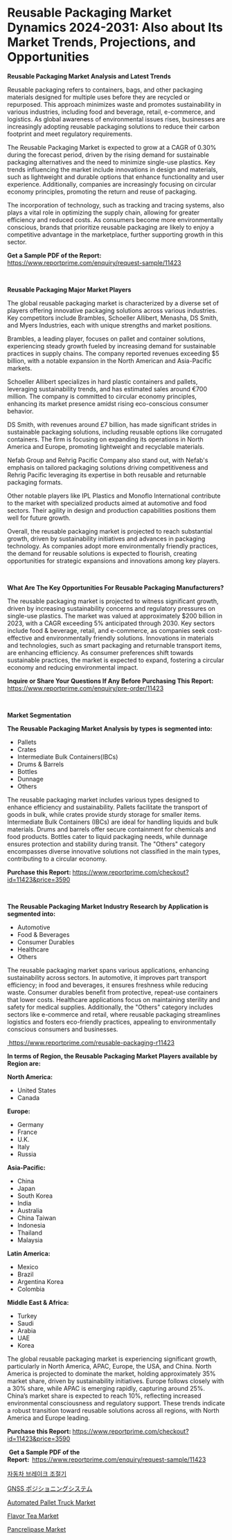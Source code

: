 <p><h1>Reusable Packaging Market Dynamics 2024-2031: Also about Its Market Trends, Projections, and Opportunities</h1></p><p><strong>Reusable Packaging Market Analysis and Latest Trends</strong></p>
<p><p>Reusable packaging refers to containers, bags, and other packaging materials designed for multiple uses before they are recycled or repurposed. This approach minimizes waste and promotes sustainability in various industries, including food and beverage, retail, e-commerce, and logistics. As global awareness of environmental issues rises, businesses are increasingly adopting reusable packaging solutions to reduce their carbon footprint and meet regulatory requirements.</p><p>The Reusable Packaging Market is expected to grow at a CAGR of 0.30% during the forecast period, driven by the rising demand for sustainable packaging alternatives and the need to minimize single-use plastics. Key trends influencing the market include innovations in design and materials, such as lightweight and durable options that enhance functionality and user experience. Additionally, companies are increasingly focusing on circular economy principles, promoting the return and reuse of packaging.</p><p>The incorporation of technology, such as tracking and tracing systems, also plays a vital role in optimizing the supply chain, allowing for greater efficiency and reduced costs. As consumers become more environmentally conscious, brands that prioritize reusable packaging are likely to enjoy a competitive advantage in the marketplace, further supporting growth in this sector.</p></p>
<p><strong>Get a Sample PDF of the Report:&nbsp;</strong> <a href="https://www.reportprime.com/enquiry/request-sample/11423">https://www.reportprime.com/enquiry/request-sample/11423</a></p>
<p>&nbsp;</p>
<p><strong>Reusable Packaging Major Market Players</strong></p>
<p><p>The global reusable packaging market is characterized by a diverse set of players offering innovative packaging solutions across various industries. Key competitors include Brambles, Schoeller Allibert, Menasha, DS Smith, and Myers Industries, each with unique strengths and market positions.</p><p>Brambles, a leading player, focuses on pallet and container solutions, experiencing steady growth fueled by increasing demand for sustainable practices in supply chains. The company reported revenues exceeding $5 billion, with a notable expansion in the North American and Asia-Pacific markets.</p><p>Schoeller Allibert specializes in hard plastic containers and pallets, leveraging sustainability trends, and has estimated sales around €700 million. The company is committed to circular economy principles, enhancing its market presence amidst rising eco-conscious consumer behavior.</p><p>DS Smith, with revenues around £7 billion, has made significant strides in sustainable packaging solutions, including reusable options like corrugated containers. The firm is focusing on expanding its operations in North America and Europe, promoting lightweight and recyclable materials.</p><p>Nefab Group and Rehrig Pacific Company also stand out, with Nefab's emphasis on tailored packaging solutions driving competitiveness and Rehrig Pacific leveraging its expertise in both reusable and returnable packaging formats.</p><p>Other notable players like IPL Plastics and Monoflo International contribute to the market with specialized products aimed at automotive and food sectors. Their agility in design and production capabilities positions them well for future growth.</p><p>Overall, the reusable packaging market is projected to reach substantial growth, driven by sustainability initiatives and advances in packaging technology. As companies adopt more environmentally friendly practices, the demand for reusable solutions is expected to flourish, creating opportunities for strategic expansions and innovations among key players.</p></p>
<p>&nbsp;</p>
<p><strong>What Are The Key Opportunities For Reusable Packaging Manufacturers?</strong></p>
<p><p>The reusable packaging market is projected to witness significant growth, driven by increasing sustainability concerns and regulatory pressures on single-use plastics. The market was valued at approximately $200 billion in 2023, with a CAGR exceeding 5% anticipated through 2030. Key sectors include food & beverage, retail, and e-commerce, as companies seek cost-effective and environmentally friendly solutions. Innovations in materials and technologies, such as smart packaging and returnable transport items, are enhancing efficiency. As consumer preferences shift towards sustainable practices, the market is expected to expand, fostering a circular economy and reducing environmental impact.</p></p>
<p><strong>Inquire or Share Your Questions If Any Before Purchasing This Report:</strong> <a href="https://www.reportprime.com/enquiry/pre-order/11423">https://www.reportprime.com/enquiry/pre-order/11423</a></p>
<p>&nbsp;</p>
<p><strong>Market Segmentation</strong></p>
<p><strong>The Reusable Packaging Market Analysis by types is segmented into:</strong></p>
<p><ul><li>Pallets</li><li>Crates</li><li>Intermediate Bulk Containers(IBCs)</li><li>Drums & Barrels</li><li>Bottles</li><li>Dunnage</li><li>Others</li></ul></p>
<p><p>The reusable packaging market includes various types designed to enhance efficiency and sustainability. Pallets facilitate the transport of goods in bulk, while crates provide sturdy storage for smaller items. Intermediate Bulk Containers (IBCs) are ideal for handling liquids and bulk materials. Drums and barrels offer secure containment for chemicals and food products. Bottles cater to liquid packaging needs, while dunnage ensures protection and stability during transit. The "Others" category encompasses diverse innovative solutions not classified in the main types, contributing to a circular economy.</p></p>
<p><strong>Purchase this Report:&nbsp;</strong><a href="https://www.reportprime.com/checkout?id=11423&price=3590">https://www.reportprime.com/checkout?id=11423&price=3590</a></p>
<p>&nbsp;</p>
<p><strong>The Reusable Packaging Market Industry Research by Application is segmented into:</strong></p>
<p><ul><li>Automotive</li><li>Food & Beverages</li><li>Consumer Durables</li><li>Healthcare</li><li>Others</li></ul></p>
<p><p>The reusable packaging market spans various applications, enhancing sustainability across sectors. In automotive, it improves part transport efficiency; in food and beverages, it ensures freshness while reducing waste. Consumer durables benefit from protective, repeat-use containers that lower costs. Healthcare applications focus on maintaining sterility and safety for medical supplies. Additionally, the "Others" category includes sectors like e-commerce and retail, where reusable packaging streamlines logistics and fosters eco-friendly practices, appealing to environmentally conscious consumers and businesses.</p></p>
<p><a href="https://www.reportprime.com/reusable-packaging-r11423">&nbsp;https://www.reportprime.com/reusable-packaging-r11423</a></p>
<p><strong>In terms of Region, the Reusable Packaging Market Players available by Region are:</strong></p>
<p>
    <p> <strong> North America: </strong>
        <ul>
            <li>United States</li>
            <li>Canada</li>
        </ul>
        </p> 
    <p> <strong> Europe: </strong>
        <ul>
            <li>Germany</li>
            <li>France</li>
            <li>U.K.</li>
            <li>Italy</li>
            <li>Russia</li>
        </ul>
        </p> 
    <p> <strong> Asia-Pacific: </strong>
        <ul>
            <li>China</li>
            <li>Japan</li>
            <li>South Korea</li>
            <li>India</li>
            <li>Australia</li>
            <li>China Taiwan</li>
            <li>Indonesia</li>
            <li>Thailand</li>
            <li>Malaysia</li>
        </ul>
        </p> 
    <p> <strong> Latin America: </strong>
        <ul>
            <li>Mexico</li>
            <li>Brazil</li>
            <li>Argentina Korea</li>
            <li>Colombia</li>
        </ul>
        </p> 
    <p> <strong> Middle East & Africa: </strong>
        <ul>
            <li>Turkey</li>
            <li>Saudi</li>
            <li>Arabia</li>
            <li>UAE</li>
            <li>Korea</li>
        </ul>
    </p>
    </p>
<p><p>The global reusable packaging market is experiencing significant growth, particularly in North America, APAC, Europe, the USA, and China. North America is projected to dominate the market, holding approximately 35% market share, driven by sustainability initiatives. Europe follows closely with a 30% share, while APAC is emerging rapidly, capturing around 25%. China’s market share is expected to reach 10%, reflecting increased environmental consciousness and regulatory support. These trends indicate a robust transition toward reusable solutions across all regions, with North America and Europe leading.</p></p>
<p><strong>Purchase this Report: </strong><a href="https://www.reportprime.com/checkout?id=11423&price=3590">https://www.reportprime.com/checkout?id=11423&price=3590</a></p>
<p>&nbsp;<strong>Get a Sample PDF of the Report:&nbsp;&nbsp;</strong><a href="https://www.reportprime.com/enquiry/request-sample/11423">https://www.reportprime.com/enquiry/request-sample/11423</a></p>
<p><strong></strong></p>
<p><p><a href="https://medium.com/@waynewood21/%EC%84%B8%EA%B3%84-automotive-brake-adjusters-market-%EC%9D%80-2024%EC%97%90%EC%84%9C-2031%EB%A1%9C-%EC%97%B0%ED%8F%89%EA%B7%A0-%EC%A6%9D%EA%B0%80%EC%9C%A8%EC%9D%84-%EB%B3%B4%EC%9D%BC-%EA%B2%83%EC%9C%BC%EB%A1%9C-%EC%98%88%EC%83%81%EB%90%A9%EB%8B%88%EB%8B%A4-55f0e4e6f046">자동차 브레이크 조절기</a></p><p><a href="https://medium.com/@jamiebertrgnaum3545/gnss-positioning-systems-market-%E3%81%AF-%E3%82%B3%E3%82%B9%E3%83%88%E7%AE%A1%E7%90%86%E3%81%A8%E5%8A%B9%E7%8E%87%E5%90%91%E4%B8%8A%E3%82%92%E5%84%AA%E5%85%88%E3%81%97%E3%81%BE%E3%81%99-%E3%81%95%E3%82%89%E3%81%AB-%E5%A0%B1%E5%91%8A%E6%9B%B8%E3%81%AF%E5%B8%82%E5%A0%B4%E3%81%AE%E9%9C%80%E8%A6%81%E9%9D%A2%E3%81%A8%E4%BE%9B%E7%B5%A6%E9%9D%A2%E3%81%AE%E4%B8%A1%E6%96%B9%E3%82%92%E3%82%AB%E3%83%90%E3%83%BC%E3%81%97%E3%81%A6%E3%81%84%E3%81%BE%E3%81%99-gnss-29252e0969d2">GNSS ポジショニングシステム</a></p><p><a href="https://issuu.com/reportprime-2/docs/automated-pallet-truck-market-size-_beecde3c0d1afa">Automated Pallet Truck Market</a></p><p><a href="https://medium.com/@belaayi865/the-global-flavor-tea-market-is-a-dynamic-and-growing-industry-7dc7f2a076c1">Flavor Tea Market</a></p><p><a href="https://www.linkedin.com/pulse/exploring-pancrelipase-market-dynamics-revenue-analysis-growth-phpbf?trackingId=FdHnnsI8T%2FSQaB6nY1H0yw%3D%3D">Pancrelipase Market</a></p></p>